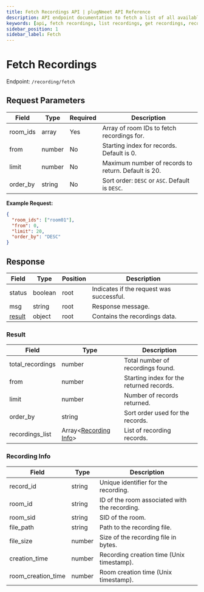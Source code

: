 ```yaml
---
title: Fetch Recordings API | plugNmeet API Reference
description: API endpoint documentation to fetch a list of all available recordings on the server.
keywords: [api, fetch recordings, list recordings, get recordings, recording api, endpoint]
sidebar_position: 1
sidebar_label: Fetch
---
```


# Fetch Recordings

Endpoint: `/recording/fetch`

## Request Parameters

| Field    | Type   | Required | Description                                   |
| -------- | ------ | -------- | --------------------------------------------- |
| room_ids | array  | Yes      | Array of room IDs to fetch recordings for.    |
| from     | number | No       | Starting index for records. Default is 0.     |
| limit    | number | No       | Maximum number of records to return. Default is 20. |
| order_by | string | No       | Sort order: `DESC` or `ASC`. Default is `DESC`. |

**Example Request:**

```json
{
  "room_ids": ["room01"],
  "from": 0,
  "limit": 20,
  "order_by": "DESC"
}
```

## Response

| Field             | Type                        | Position | Description                                 |
| ----------------- | -------------------------- | -------- | ------------------------------------------- |
| status            | boolean                     | root     | Indicates if the request was successful.    |
| msg               | string                      | root     | Response message.                           |
| [result](#result) | object                      | root     | Contains the recordings data.               |

### Result

| Field              | Type                                      | Description                                 |
| ------------------ | ----------------------------------------- | ------------------------------------------- |
| total_recordings   | number                                    | Total number of recordings found.           |
| from               | number                                    | Starting index for the returned records.    |
| limit              | number                                    | Number of records returned.                 |
| order_by           | string                                    | Sort order used for the records.            |
| recordings_list    | Array\<[Recording Info](#recording-info)> | List of recording records.                  |

### Recording Info

| Field              | Type   | Description                                 |
| ------------------ | ------ | ------------------------------------------- |
| record_id          | string | Unique identifier for the recording.        |
| room_id            | string | ID of the room associated with the recording.|
| room_sid           | string | SID of the room.                            |
| file_path          | string | Path to the recording file.                 |
| file_size          | number | Size of the recording file in bytes.        |
| creation_time      | number | Recording creation time (Unix timestamp).   |
| room_creation_time | number | Room creation time (Unix timestamp).       |
